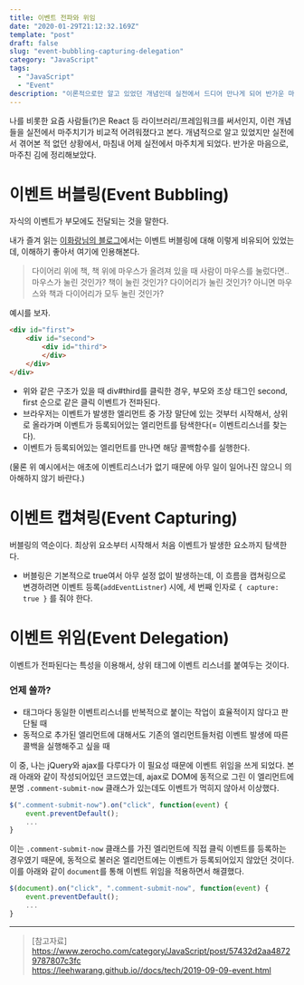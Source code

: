 ```yaml
---
title: 이벤트 전파와 위임
date: "2020-01-29T21:12:32.169Z"
template: "post"
draft: false
slug: "event-bubbling-capturing-delegation"
category: "JavaScript"
tags:
  - "JavaScript"
  - "Event"
description: "이론적으로만 알고 있었던 개념인데 실전에서 드디어 만나게 되어 반가운 마음에 이벤트 전파(버블링, 캡쳐링), 그리고 그를 이용한 위임에 대해 정리해보기로 했다."
---
```


나를 비롯한 요즘 사람들(?)은 React 등 라이브러리/프레임워크를 써서인지, 이런 개념들을 실전에서 마주치기가 비교적 어려워졌다고 본다. 개념적으로 알고 있었지만 실전에서 겪어본 적 없던 상황에서, 마침내 어제 실전에서 마주치게 되었다. 반가운 마음으로, 마주친 김에 정리해보았다.

# 이벤트 버블링(Event Bubbling)
자식의 이벤트가 부모에도 전달되는 것을 말한다.  

내가 즐겨 읽는 [이화랑님의 블로그](https://leehwarang.github.io/)에서는 이벤트 버블링에 대해 이렇게 비유되어 있었는데, 이해하기 좋아서 여기에 인용해본다.  

> 다이어리 위에 책, 책 위에 마우스가 올려져 있을 때 사람이 마우스를 눌렀다면.. 마우스가 눌린 것인가? 책이 눌린 것인가? 다이어리가 눌린 것인가? 아니면 마우스와 책과 다이어리가 모두 눌린 것인가?

예시를 보자.

```html
<div id="first">
    <div id="second">
        <div id="third">
        </div>
    </div>
</div>
```

- 위와 같은 구조가 있을 때 div#third를 클릭한 경우, 부모와 조상 태그인 second, first 순으로 같은 클릭 이벤트가 전파된다.
- 브라우저는 이벤트가 발생한 엘리먼트 중 가장 말단에 있는 것부터 시작해서, 상위로 올라가며 이벤트가 등록되어있는 엘리먼트를 탐색한다(= 이벤트리스너를 찾는다).
- 이벤트가 등록되어있는 엘리먼트를 만나면 해당 콜백함수를 실행한다.

(물론 위 예시에서는 애초에 이벤트리스너가 없기 때문에 아무 일이 일어나진 않으니 의아해하지 않기 바란다.)


# 이벤트 캡쳐링(Event Capturing)
버블링의 역순이다. 최상위 요소부터 시작해서 처음 이벤트가 발생한 요소까지 탐색한다.

- 버블링은 기본적으로 true여서 아무 설정 없이 발생하는데, 이 흐름을 캡쳐링으로 변경하려면 이벤트 등록(`addEventListner`) 시에, 세 번째 인자로 `{ capture: true }` 를 줘야 한다.


# 이벤트 위임(Event Delegation)
이벤트가 전파된다는 특성을 이용해서, 상위 태그에 이벤트 리스너를 붙여두는 것이다.

### 언제 쓸까?
- 태그마다 동일한 이벤트리스너를 반복적으로 붙이는 작업이 효율적이지 않다고 판단될 때
- 동적으로 추가된 엘리먼트에 대해서도 기존의 엘리먼트들처럼 이벤트 발생에 따른 콜백을 실행해주고 싶을 때  

이 중, 나는 jQuery와 ajax를 다루다가 이 필요성 때문에 이벤트 위임을 쓰게 되었다. 본래 아래와 같이 작성되어있던 코드였는데, ajax로 DOM에 동적으로 그린 이 엘리먼트에 분명 `.comment-submit-now` 클래스가 있는데도 이벤트가 먹히지 않아서 이상했다.

```js
$(".comment-submit-now").on("click", function(event) {
    event.preventDefault();
    ...
}
```

이는 `.comment-submit-now` 클래스를 가진 엘리먼트에 직접 클릭 이벤트를 등록하는 경우였기 때문에, 동적으로 불러온 엘리먼트에는 이벤트가 등록되어있지 않았던 것이다. 이를 아래와 같이 `document`를 통해 이벤트 위임을 적용하면서 해결했다.

```js
$(document).on("click", ".comment-submit-now", function(event) {
    event.preventDefault();
    ...
}
```

---

> [참고자료]  
> https://www.zerocho.com/category/JavaScript/post/57432d2aa48729787807c3fc  
> https://leehwarang.github.io//docs/tech/2019-09-09-event.html  